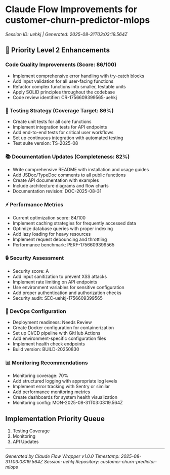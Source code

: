 # Claude Flow Improvements for customer-churn-predictor-mlops

*Session ID: uehkj | Generated: 2025-08-31T03:03:19.564Z*

## 🎯 Priority Level 2 Enhancements

### Code Quality Improvements (Score: 86/100)
- Implement comprehensive error handling with try-catch blocks
- Add input validation for all user-facing functions  
- Refactor complex functions into smaller, testable units
- Apply SOLID principles throughout the codebase
- Code review identifier: CR-1756609399565-uehkj

### 🧪 Testing Strategy (Coverage Target: 86%)
- Create unit tests for all core functions
- Implement integration tests for API endpoints
- Add end-to-end tests for critical user workflows  
- Set up continuous integration with automated testing
- Test suite version: TS-2025-08

### 📚 Documentation Updates (Completeness: 82%)
- Write comprehensive README with installation and usage guides
- Add JSDoc/TypeDoc comments to all public functions
- Create API documentation with examples
- Include architecture diagrams and flow charts
- Documentation revision: DOC-2025-08-31

### ⚡ Performance Metrics
- Current optimization score: 84/100
- Implement caching strategies for frequently accessed data
- Optimize database queries with proper indexing
- Add lazy loading for heavy resources
- Implement request debouncing and throttling
- Performance benchmark: PERF-1756609399565

### 🔒 Security Assessment
- Security score: A
- Add input sanitization to prevent XSS attacks
- Implement rate limiting on API endpoints
- Use environment variables for sensitive configuration
- Add proper authentication and authorization checks
- Security audit: SEC-uehkj-1756609399565

### 🚀 DevOps Configuration
- Deployment readiness: Needs Review
- Create Docker configuration for containerization
- Set up CI/CD pipeline with GitHub Actions
- Add environment-specific configuration files
- Implement health check endpoints
- Build version: BUILD-20250830

### 📊 Monitoring Recommendations
- Monitoring coverage: 70%
- Add structured logging with appropriate log levels
- Implement error tracking with Sentry or similar
- Add performance monitoring metrics
- Create dashboards for system health visualization
- Monitoring config: MON-2025-08-31T03:03:19.564Z

## Implementation Priority Queue
1. Testing Coverage
2. Monitoring
3. API Updates

---
*Generated by Claude Flow Wrapper v1.0.0*
*Timestamp: 2025-08-31T03:03:19.564Z*
*Session: uehkj*
*Repository: customer-churn-predictor-mlops*
